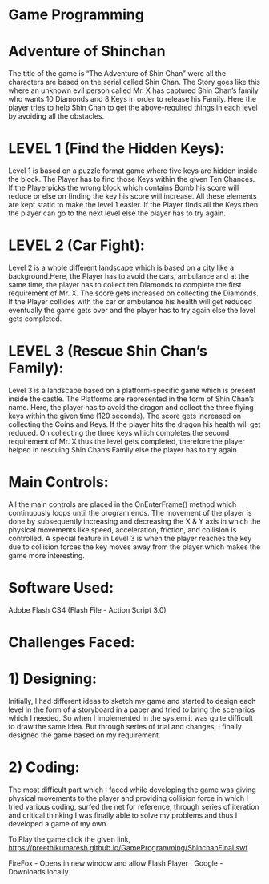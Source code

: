 # Game Programming
# Adventure of Shinchan

The title of the game is “The Adventure of Shin Chan” were all the characters are based on the serial called Shin Chan. The Story goes like this where an unknown evil person called Mr. X has captured Shin Chan’s family who wants 10 Diamonds and 8 Keys in order to release his Family. Here the player tries to help Shin Chan to get the above-required things in each level by avoiding all the obstacles.

# LEVEL 1 (Find the Hidden Keys):
Level 1 is based on a puzzle format game where five keys are hidden inside the block. The Player has to find those Keys within the given Ten Chances. If the Playerpicks the wrong block which contains Bomb his score will reduce or else on finding the key his score will increase. All these elements are kept static to make the level 1 easier. If the Player finds all the Keys then the player can go to the next level else the player has to try again.

# LEVEL 2 (Car Fight):
Level 2 is a whole different landscape which is based on a city like a background.Here, the Player has to avoid the cars, ambulance and at the same time, the player has to collect ten Diamonds to complete the first requirement of Mr. X. The score gets increased on collecting the Diamonds. If the Player collides with the car or ambulance his health will get reduced eventually the game gets over and the player has to try again else the level gets completed.

# LEVEL 3 (Rescue Shin Chan’s Family):
Level 3 is a landscape based on a platform-specific game which is present inside the castle. The Platforms are represented in the form of Shin Chan’s name. Here, the player has to avoid the dragon and collect the three flying keys within the given time (120 seconds). The score gets increased on collecting the Coins and Keys. If the player hits the dragon his health will get reduced. On collecting the three keys which completes the second requirement of Mr. X thus the level gets completed, therefore the player helped in
rescuing Shin Chan’s Family else the player has to try again.

# Main Controls:
All the main controls are placed in the OnEnterFrame() method which continuously loops until the program ends. The movement of the player is done by subsequently increasing and decreasing the X &amp; Y axis in which the physical movements like speed, acceleration, friction, and collision is controlled. A special feature in Level 3 is when the player reaches the key due to collision forces the key moves away from the player which makes the game more interesting.

# Software Used:
Adobe Flash CS4 (Flash File - Action Script 3.0)

# Challenges Faced:

# 1) Designing:
Initially, I had different ideas to sketch my game and started to design each level in the form of a storyboard in a paper and tried to bring the scenarios which I needed. So when I implemented in the system it was quite difficult to draw the same idea. But through series of trial and changes, I finally designed the game based on my requirement.

# 2) Coding:
The most difficult part which I faced while developing the game was giving physical movements to the player and providing collision force in which I tried various coding, surfed the net for reference, through series of iteration and critical thinking I was finally able to solve my problems and thus I developed a game of my own.

To Play the game click the given link,
https://preethikumaresh.github.io/GameProgramming/ShinchanFinal.swf

FireFox - Opens in new window and allow Flash Player , Google - Downloads locally 

